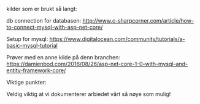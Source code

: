 
kilder som er brukt så langt:

db connection for databasen:
http://www.c-sharpcorner.com/article/how-to-connect-mysql-with-asp-net-core/

Setup for mysql:
https://www.digitalocean.com/community/tutorials/a-basic-mysql-tutorial

Prøver med en anne kilde på denn branchen:
https://damienbod.com/2016/08/26/asp-net-core-1-0-with-mysql-and-entity-framework-core/

Viktige punkter:

Veldig viktig at vi dokumenterer arbiedet vårt så nøye som mulig!